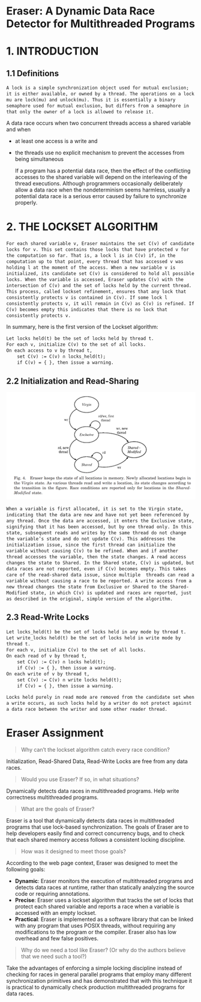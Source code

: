 # Eraser: A Dynamic Data Race Detector for Multithreaded Programs

# 1. INTRODUCTION

## 1.1 Definitions

    A lock is a simple synchronization object used for mutual exclusion; it is either available, or owned by a thread. The operations on a lock mu are lock(mu) and unlock(mu). Thus it is essentially a binary semaphore used for mutual exclusion, but differs from a semaphore in that only the owner of a lock is allowed to release it.

A data race occurs when two concurrent threads access a shared variable and when

- at least one access is a write and
- the threads use no explicit mechanism to prevent the accesses from being simultaneous

    If a program has a potential data race, then the effect of the conflicting accesses to the shared variable will depend on the interleaving of the thread executions. Although programmers occasionally deliberately allow a data race when the nondeterminism seems harmless, usually a potential data race is a serious error caused by failure to synchronize properly.

# 2. THE LOCKSET ALGORITHM

    For each shared variable v, Eraser maintains the set C(v) of candidate locks for v. This set contains those locks that have protected v for the computation so far. That is, a lock l is in C(v) if, in the computation up to that point, every thread that has accessed v was holding l at the moment of the access. When a new variable v is initialized, its candidate set C(v) is considered to hold all possible locks. When the variable is accessed, Eraser updates C(v) with the intersection of C(v) and the set of locks held by the current thread. This process, called lockset refinement, ensures that any lock that consistently protects v is contained in C(v). If some lock l consistently protects v, it will remain in C(v) as C(v) is refined. If C(v) becomes empty this indicates that there is no lock that consistently protects v.

In summary, here is the first version of the Lockset algorithm:

```
Let locks held(t) be the set of locks held by thread t.
For each v, initialize C(v) to the set of all locks.
On each access to v by thread t,
    set C(v) := C(v) ∩ locks_held(t);
    if C(v) = { }, then issue a warning.
```

## 2.2 Initialization and Read-Sharing

![Untitled](Eraser%20A%20Dynamic%20Data%20Race%20Detector%20for%20Multithrea%209f11a650c87b49afb9952a99bc727757/Untitled.png)

    When a variable is first allocated, it is set to the Virgin state, indicating that the data are new and have not yet been referenced by any thread. Once the data are accessed, it enters the Exclusive state, signifying that it has been accessed, but by one thread only. In this state, subsequent reads and writes by the same thread do not change the variable’s state and do not update C(v). This addresses the initialization issue, since the first thread can initialize the variable without causing C(v) to be refined. When and if another thread accesses the variable, then the state changes. A read access changes the state to Shared. In the Shared state, C(v) is updated, but data races are not reported, even if C(v) becomes empty. This takes care of the read-shared data issue, since multiple  threads can read a variable without causing a race to be reported. A write access from a new thread changes the state from Exclusive or Shared to the Shared-Modified state, in which C(v) is updated and races are reported, just as described in the original, simple version of the algorithm.

## 2.3 Read-Write Locks

```
Let locks_held(t) be the set of locks held in any mode by thread t.
Let write_locks held(t) be the set of locks held in write mode by thread t.
For each v, initialize C(v) to the set of all locks.
On each read of v by thread t,
    set C(v) := C(v) ∩ locks held(t);
    if C(v) := { }, then issue a warning.
On each write of v by thread t,
    set C(v) := C(v) ∩ write locks held(t);
    if C(v) = { }, then issue a warning.
```

    Locks held purely in read mode are removed from the candidate set when a write occurs, as such locks held by a writer do not protect against a data race between the writer and some other reader thread.

# **Eraser Assignment**

> Why can’t the lockset algorithm catch every race condition?
> 

Initialization, Read-Shared Data, Read-Write Locks are free from any data races.

> Would you use Eraser? If so, in what situations?
> 

Dynamically detects data races in multithreaded programs. Help write correctness multithreaded programs.

> What are the goals of Eraser?
> 

Eraser is a tool that dynamically detects data races in multithreaded programs that use lock-based synchronization. The goals of Eraser are to help developers easily find and correct concurrency bugs, and to check that each shared memory access follows a consistent locking discipline.

> How was it designed to meet those goals?
> 

According to the web page context, Eraser was designed to meet the following goals:

- **Dynamic**: Eraser monitors the execution of multithreaded programs and detects data races at runtime, rather than statically analyzing the source code or requiring annotations.
- **Precise**: Eraser uses a lockset algorithm that tracks the set of locks that protect each shared variable and reports a race when a variable is accessed with an empty lockset.
- **Practical**: Eraser is implemented as a software library that can be linked with any program that uses POSIX threads, without requiring any modifications to the program or the compiler. Eraser also has low overhead and few false positives.

> Why do we need a tool like Eraser? (Or why do the authors believe that we need such a tool?)
> 

Take the advantages of enforcing a simple locking discipline instead of checking for races in general parallel programs that employ many different synchronization primitives and has demonstrated that with this technique it is practical to dynamically check production multithreaded programs for data races.